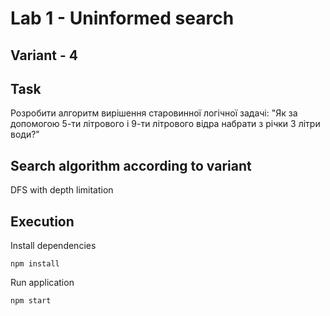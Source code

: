 # Lab 1 - Uninformed search

## Variant - 4

## Task
Розробити алгоритм вирішення старовинної логічної задачі: &quot;Як за
допомогою 5-ти літрового і 9-ти літрового відра набрати з річки 3 літри
води?&quot;

## Search algorithm according to variant
DFS with depth limitation

## Execution

Install dependencies
```shell
npm install
```

Run application
```shell
npm start
```

